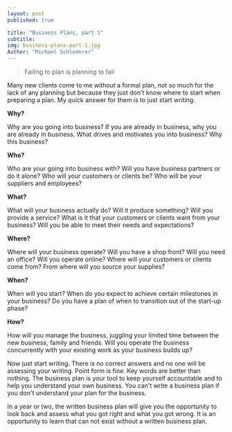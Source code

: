 ```yaml
---
layout: post
published: true

title: "Business Plans, part 1"
subtitle:
img: business-plans-part-1.jpg
Author: "Michael Schlederer"
---
```


>Failing to plan is planning to fail

Many new clients come to me without a formal plan, not so much for the lack of any planning but because they just don't know where to start when preparing a plan. My quick answer for them is to just start writing.

**Why?**

Why are you going into business? If you are already in business, why you are already in business. What drives and motivates you into business? Why this business?

**Who?**

Who are your going into business with? Will you have business partners or do it alone? Who will your customers or clients be? Who will be your suppliers and employees?

**What?**

What will your business actually do? Will it produce something? Will you provide a service? What is it that your customers or clients want from your business? Will you be able to meet their needs and expectations?

**Where?**

Where will your business operate? Will you have a shop front? Will you need an office? Will you operate online? Where will your customers or clients come from? From where will you source your supplies?

**When?**

When will you start? When do you expect to achieve certain milestones in your business? Do you have a plan of when to transition out of the start-up phase?

**How?**

How will you manage the business, juggling your limited time between the new business, family and friends. Will you operate the business concurrently with your existing work as your business builds up?


Now just start writing. There is no correct answers and no one will be assessing your writing. Point form is fine. Key words are better than nothing. The business plan is your tool to keep yourself accountable and to help you understand your own business. You can't write a business plan if you don't understand your plan for the business.

In a year or two, the written business plan will give you the opportunity to look back and assess what you got right and what you got wrong. It is an opportunity to learn that can not exist without a written business plan.
